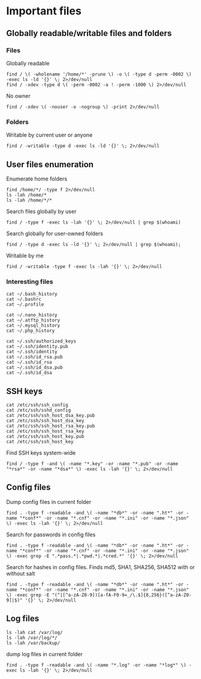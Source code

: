 # Important files

## Globally readable/writable files and folders

### Files

Globally readable

```
find / \( -wholename '/home/*' -prune \) -o \( -type d -perm -0002 \) -exec ls -ld '{}' \; 2>/dev/null 
find / -xdev -type d \( -perm -0002 -a ! -perm -1000 \) 2>/dev/null
```

No owner

```
find / -xdev \( -nouser -o -nogroup \) -print 2>/dev/null
```

### Folders

Writable by current user or anyone

```
find / -writable -type d -exec ls -ld '{}' \; 2>/dev/null
```

## User files enumeration

Enumerate home folders

```
find /home/*/ -type f 2>/dev/null
ls -lah /home/*
ls -lah /home/*/*
```

Search files globally by user

```
find / -type f -exec ls -lah '{}' \; 2>/dev/null | grep $(whoami)
```

Search globally for user-owned folders

```
find / -type d -exec ls -ld '{}' \; 2>/dev/null | grep $(whoami);
```

Writable by me

```
find / -writable -type f -exec ls -lah '{}' \; 2>/dev/null
```

### Interesting files

```
cat ~/.bash_history
cat ~/.bashrc
cat ~/.profile

cat ~/.nano_history
cat ~/.atftp_history
cat ~/.mysql_history
cat ~/.php_history

cat ~/.ssh/authorized_keys
cat ~/.ssh/identity.pub
cat ~/.ssh/identity
cat ~/.ssh/id_rsa.pub
cat ~/.ssh/id_rsa
cat ~/.ssh/id_dsa.pub
cat ~/.ssh/id_dsa
```

## SSH keys

```
cat /etc/ssh/ssh_config
cat /etc/ssh/sshd_config
cat /etc/ssh/ssh_host_dsa_key.pub
cat /etc/ssh/ssh_host_dsa_key
cat /etc/ssh/ssh_host_rsa_key.pub
cat /etc/ssh/ssh_host_rsa_key
cat /etc/ssh/ssh_host_key.pub
cat /etc/ssh/ssh_host_key
```

Find SSH keys system-wide

```
find / -type f -and \( -name "*.key" -or -name "*.pub" -or -name "*rsa*" -or -name "*dsa*" \) -exec ls -lah '{}' \; 2>/dev/null
```

## Config files

Dump config files in current folder

```
find . -type f -readable -and \( -name "*db*" -or -name ".ht*" -or -name "*conf*" -or -name "*.cnf" -or -name "*.ini" -or -name "*.json" \) -exec ls -lah '{}' \; 2>/dev/null
```

Search for passwords in config files

```
find . -type f -readable -and \( -name "*db*" -or -name ".ht*" -or -name "*conf*" -or -name "*.cnf" -or -name "*.ini" -or -name "*.json" \) -exec grep -E ".*pass.*|.*pwd.*|.*cred.*" '{}' \; 2>/dev/null
```

Search for hashes in config files. Finds md5, SHA1, SHA256, SHA512 with or without salt

```
find . -type f -readable -and \( -name "*db*" -or -name ".ht*" -or -name "*conf*" -or -name "*.cnf" -or -name "*.ini" -or -name "*.json" \) -exec grep -E "(^|[^a-zA-Z0-9])[a-fA-F0-9=_/\.$]{8,256}([^a-zA-Z0-9]|$)" '{}' \; 2>/dev/null
```

## Log files

```
ls -lah cat /var/log/
ls -lah /var/log/*/
ls -lah /var/backup/
```

dump log files in current folder

```
find . -type f -readable -and \( -name "*.log" -or -name "*log*" \) -exec ls -lah '{}' \; 2>/dev/null
```



